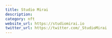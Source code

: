 ```yaml
---
title: Studio Mirai
description:
category: nft
website_url: https://studiomirai.io
twitter_url: https://twitter.com/_StudioMirai
---
```

